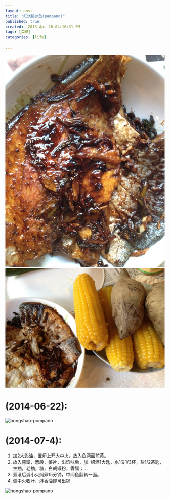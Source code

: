 ```yaml
---
layout: post
title: "红烧鲳参鱼(pampano)"
published: true
created:  2013 Apr 26 04:10:31 PM
tags: [菜谱]
categories: [life]

---
```


![hongshao-changshenyu](/images/hongshao-changshenyu-1024x768.JPG "hongshao-changshenyu")
![hongshao-pompano](/images/hongshao-pompano-1024x768.JPG "hongshao-pompano")

# (2014-06-22):

![hongshao-pompano](/images/hongshao-changshenyu-pompano-in-soy-sauce-2.jpg "hongshao-changshenyu-pompano-in-soy-sauce-2.jpg")


# (2014-07-4): 

1. 加2大匙油，置炉上开大中火，放入鱼两面煎黄。 
2. 放入蒜瓣，葱段，姜片，出馅味后，加: 绍酒1大匙，水1又1/3杯，盐1/2茶匙，生抽，老抽，糖，白胡椒粉，香醋；...
3. 煮滚后调小火焖煮15分钟，中间鱼翻转一面。 
4. 调中火收汁，淋香油即可出锅

![hongshao-pompano](/images/caipu-recipe/hongshao-changshenyu-pompano-in-soy-sauce-2.jpg "hongshao-changshenyu-pompano-in-soy-sauce-3.jpg")



